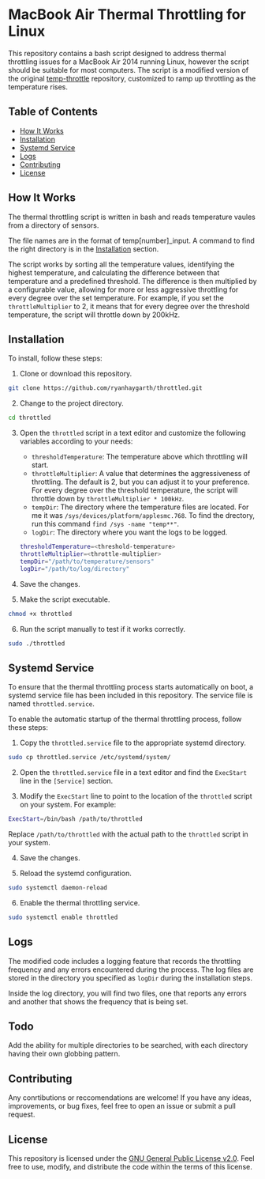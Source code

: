 # MacBook Air Thermal Throttling for Linux

This repository contains a bash script designed to address thermal throttling issues for a MacBook Air 2014 running Linux, however the script should be suitable for most computers. The script is a modified version of the original [temp-throttle](https://github.com/Sepero/temp-throttle) repository, customized to ramp up throttling as the temperature rises.

## Table of Contents
- [How It Works](#how-it-works)
- [Installation](#installation)
- [Systemd Service](#systemd-service)
- [Logs](#logs)
- [Contributing](#contributing)
- [License](#license)

## How It Works

The thermal throttling script is written in bash and reads temperature vaules from a directory of sensors.

The file names are in the format of temp[number]_input. A command to find the right directory is in the [Installation](#installation) section.

The script works by sorting all the temperature values, identifying the highest temperature, and calculating the difference between that temperature and a predefined threshold. The difference is then multiplied by a configurable value, allowing for more or less aggressive throttling for every degree over the set temperature. For example, if you set the `throttleMultiplier` to 2, it means that for every degree over the threshold temperature, the script will throttle down by 200kHz.

## Installation

To install, follow these steps:

1. Clone or download this repository.

```bash
git clone https://github.com/ryanhaygarth/throttled.git
```

2. Change to the project directory.

```bash
cd throttled
```

3. Open the `throttled` script in a text editor and customize the following variables according to your needs:

   - `thresholdTemperature`: The temperature above which throttling will start.
   - `throttleMultiplier`: A value that determines the aggressiveness of throttling. The default is 2, but you can adjust it to your preference. For every degree over the threshold temperature, the script will throttle down by `throttleMultiplier * 100kHz`.
   - `tempDir`: The directory where the temperature files are located. For me it was `/sys/devices/platform/applesmc.768`. To find the drectory, run this command `find /sys -name "temp**"`.
   - `logDir`: The directory where you want the logs to be logged.

   ```bash
   thresholdTemperature=<threshold-temperature>
   throttleMultiplier=<throttle-multiplier>
   tempDir="/path/to/temperature/sensors"
   logDir="/path/to/log/directory"
   ```

4. Save the changes.

5. Make the script executable.

```bash
chmod +x throttled
```

6. Run the script manually to test if it works correctly.

```bash
sudo ./throttled
```

## Systemd Service

To ensure that the thermal throttling process starts automatically on boot, a systemd service file has been included in this repository. The service file is named `throttled.service`.

To enable the automatic startup of the thermal throttling process, follow these steps:

1. Copy the `throttled.service` file to the appropriate systemd directory.

```bash
sudo cp throttled.service /etc/systemd/system/
```

2. Open the `throttled.service` file in a text editor and find the `ExecStart` line in the `[Service]` section.

3. Modify the `ExecStart` line to point to the location of the `throttled` script on your system. For example:

```bash
ExecStart=/bin/bash /path/to/throttled
```

Replace `/path/to/throttled` with the actual path to the `throttled` script in your system.

4. Save the changes.

5. Reload the systemd configuration.

```bash
sudo systemctl daemon-reload
```

6. Enable the thermal throttling service.

```bash
sudo systemctl enable throttled
```

## Logs

The modified code includes a logging feature that records the throttling frequency and any errors encountered during the process. The log files are stored in the directory you specified as `logDir` during the installation steps.

Inside the log directory, you will find two files, one that reports any errors and another that shows the frequency that is being set.

## Todo

Add the ability for multiple directories to be searched, with each directory having their own globbing pattern.

## Contributing

Any conrtibutions or reccomendations are welcome! If you have any ideas, improvements, or bug fixes, feel free to open an issue or submit a pull request.

## License

This repository is licensed under the [GNU General Public License v2.0](LICENSE). Feel free to use, modify, and distribute the code within the terms of this license.
